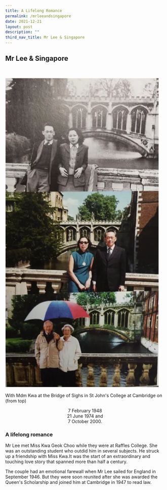 ```yaml
---
title: A Lifelong Romance
permalink: /mrleeandsingapore
date: 2021-12-21
layout: post
description: ""
third_nav_title: Mr Lee & Singapore
---
```

## Mr Lee &amp; Singapore 

<!-- blank line -->
<br>

![Alt text for image on Isomer site](/images/mr-lee-and-singapore/mrandmrslee.png)

With Mdm Kwa at the Bridge of Sighs in St John's College at Cambridge on (from top)

<center>7 February 1948<br>21 June 1974 and<br>7 October 2000.</center>

																																					
		
### 	A lifelong romance 

Mr Lee met Miss Kwa Geok Choo while they were at Raffles College. She was an outstanding student who outdid him in several subjects. He struck up a friendship with Miss Kwa.It was the start of an extraordinary and touching love story that spanned more than half a century.

The couple had an emotional farewall when Mr Lee sailed for England in September 1946. But they were soon reunited after she was awarded the Queen's Scholarship and joined him at Cambridge in 1947 to read law.